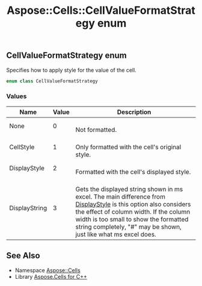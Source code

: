 ﻿---
title: Aspose::Cells::CellValueFormatStrategy enum
linktitle: CellValueFormatStrategy
second_title: Aspose.Cells for C++ API Reference
description: 'Aspose::Cells::CellValueFormatStrategy enum. Specifies how to apply style for the value of the cell in C++.'
type: docs
weight: 18800
url: /cpp/aspose.cells/cellvalueformatstrategy/
---
## CellValueFormatStrategy enum


Specifies how to apply style for the value of the cell.

```cpp
enum class CellValueFormatStrategy
```

### Values

| Name | Value | Description |
| --- | --- | --- |
| None | 0 | <br>Not formatted. |
| CellStyle | 1 | <br>Only formatted with the cell's original style. |
| DisplayStyle | 2 | <br>Formatted with the cell's displayed style. |
| DisplayString | 3 | <br>Gets the displayed string shown in ms excel. The main difference from [DisplayStyle](./) is this option also considers the effect of column width. If the column width is too small to show the formatted string completely, "#" may be shown, just like what ms excel does. |

## See Also

* Namespace [Aspose::Cells](../)
* Library [Aspose.Cells for C++](../../)
